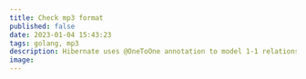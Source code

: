 ```yaml
---
title: Check mp3 format
published: false
date: 2023-01-04 15:43:23
tags: golang, mp3
description: Hibernate uses @OneToOne annotation to model 1-1 relationship in RDBMS
image: 
---
```


